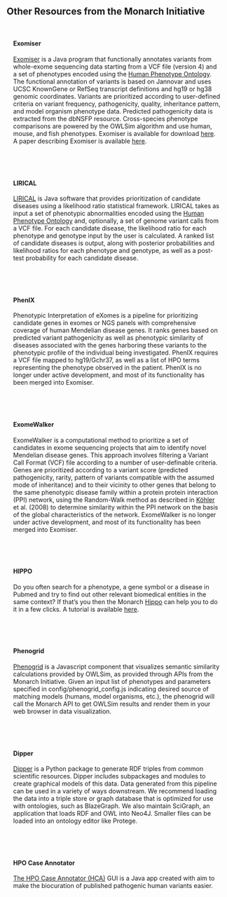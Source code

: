 <div class="container-fluid monarch-view other-tools px-5">

<h2 class="page-title">Other Resources from the Monarch Initiative</h2>
    <div class="card">
        <h4>Exomiser</h4>
        <p>
                <a href="http://monarch-exomiser-web-dev.monarchinitiative.org/exomiser">Exomiser</a>
                is a Java program that functionally annotates variants
                from whole-exome sequencing data starting from a VCF file (version 4) and a set 
                of phenotypes encoded using the <a href="https://hpo.jax.org/app/">Human Phenotype 
                Ontology</a>. The functional annotation of variants is based on Jannovar and uses UCSC
                KnownGene or RefSeq transcript definitions and hg19 or hg38 genomic coordinates. Variants 
                are prioritized according to user-defined criteria on variant frequency, pathogenicity, 
                quality, inheritance pattern, and model organism phenotype data. Predicted pathogenicity data is extracted
                from the dbNSFP resource. Cross-species phenotype comparisons are
                powered by the OWLSim algorithm and use human, mouse, 
                and fish phenotypes. Exomiser is available for download <a href="https://github.com/exomiser/Exomiser"> 
                here</a>. A paper describing 
                Exomiser is available <a href="http://genome.cshlp.org/content/24/2/340.long">here</a>.
        </p>
    </div>
    <div class="card">
            <h4>LIRICAL</h4>
            <p>
                <a href="https://lirical.readthedocs.io/en/latest/">LIRICAL</a>
                is Java software that provides prioritization of candidate diseases using a likelihood 
                ratio statistical framework. LIRICAL takes as input a set of phenotypic abnormalities
                encoded using the <a href="https://hpo.jax.org/app/">Human Phenotype Ontology</a> 
                and, optionally, a set of genome variant calls from a VCF file. For each candidate 
                disease, the likelihood ratio for each phenotype and genotype input by the user is
                calculated. A ranked list of candidate diseases is output, along with posterior
                probabilities and likelihood ratios for each phenotype and genotype, as well as a
                post-test probability for each candidate disease.
            </p>
    </div>
    <div class="card">
        <h4>PhenIX</h4>
        <p>
          Phenotypic Interpretation of eXomes
          is a pipeline for prioritizing candidate genes in exomes or NGS panels with
          comprehensive coverage of human Mendelian disease genes. It ranks genes
          based on predicted variant pathogenicity as well as phenotypic similarity
          of diseases associated with the genes harboring these variants to the
          phenotypic profile of the individual being investigated. PhenIX requires
          a VCF file mapped to hg19/Gchr37, as well as a list of HPO terms representing
          the phenotype observed in the patient. PhenIX is no longer under active development, and 
          most of its functionality has been merged into Exomiser.
        </p>
    </div>
    <div class="card">
            <h4>ExomeWalker</h4>
            <p>
              ExomeWalker is a computational method to prioritize a set of candidates
              in exome sequencing projects that aim to identify novel Mendelian
              disease genes. This approach involves filtering a Variant Call Format
              (VCF) file according to a number of user-definable criteria.<br>
              Genes are prioritized according to a variant score (predicted pathogenicity,
              rarity, pattern of variants compatible with the assumed mode of
              inheritance) and to their vicinity to other genes that belong to the
              same phenotypic disease family within a protein protein interaction
              (PPI) network, using the Random-Walk method as described in
              <a href="http://www.ncbi.nlm.nih.gov/pmc/articles/PMC2427257/">Köhler</a>
              et al. (2008) to determine similarity within the PPI network on the basis
              of the global characteristics of the network. ExomeWalker is no longer under
              active development, and most of its functionality has been merged into Exomiser.
            </p>
    </div>
    <div class="card">
            <h4>HIPPO</h4>
            <p>
            Do you often search for a phenotype, a gene symbol or a disease in Pubmed and try to find out other relevant 
            biomedical entities in the same context? If that’s you then the Monarch <a href="http://hippo.monarchinitiative.org/">
            Hippo</a> can help you to do it in a few clicks. A tutorial is available <a href="http://hippo.monarchinitiative.org/#/tutorial">
            here</a>.
            </p>
    </div>
    <div class="card">
            <h4>Phenogrid</h4>
            <p><a href="https://github.com/monarch-initiative/phenogrid">Phenogrid</a> is a Javascript component that
            visualizes semantic similarity calculations provided by OWLSim,
            as provided through APIs from the Monarch Initiative. Given an input list of phenotypes and parameters 
            specified in config/phenogrid_config.js indicating desired source of matching models (humans, model
            organisms, etc.), the phenogrid will call the Monarch API to get OWLSim results and render them in your web
            browser in data visualization.</p>
    </div>
    <div class="card">
            <h4>Dipper</h4>
            <p><a href="https://github.com/monarch-initiative/dipper">Dipper</a> is a Python package to generate RDF 
            triples from common scientific resources. Dipper includes subpackages and modules to create graphical models
            of this data. Data generated from this pipeline can be used in a variety of ways downstream. We recommend
            loading the data into a triple store or graph database that is optimized for use with ontologies, such as
            BlazeGraph. We also maintain SciGraph, an application that loads RDF and OWL into Neo4J. Smaller files can
            be loaded into an ontology editor like Protege.</p>
    </div>
    <div class="card">
            <h4>HPO Case Annotator</h4>
            <p>
            <a href="https://github.com/monarch-initiative/HpoCaseAnnotator">The HPO Case Annotator (HCA)</a> GUI is a
            Java app created with aim to make the biocuration of published pathogenic human variants easier.
            </p>
    </div></div>

<style lang="scss">
@import "~@/style/variables";

.other-tools .card { 
    padding: 15px;
    border: 5px solid $monarch-bg-color;
    margin-bottom: 15px;
}

</style>

